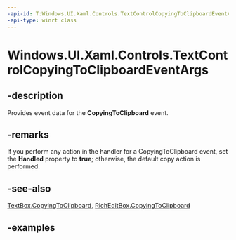 ```yaml
---
-api-id: T:Windows.UI.Xaml.Controls.TextControlCopyingToClipboardEventArgs
-api-type: winrt class
---
```


<!-- Class syntax.
public class TextControlCopyingToClipboardEventArgs 
-->

# Windows.UI.Xaml.Controls.TextControlCopyingToClipboardEventArgs

## -description

Provides event data for the **CopyingToClipboard** event.



## -remarks

 If you perform any action in the handler for a CopyingToClipboard event, set the **Handled** property to **true**; otherwise, the default copy action is performed.

## -see-also

[TextBox.CopyingToClipboard](/uwp/api/windows.ui.xaml.controls.textbox.copyingtoclipboard), [RichEditBox.CopyingToClipboard](/uwp/api/windows.ui.xaml.controls.richeditbox.copyingtoclipboard)

## -examples

